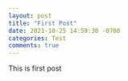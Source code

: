 ```yaml
---
layout: post
title: "First Post"
date: 2021-10-25 14:59:30 -0700
categories: Test
comments: true
---
```


This is first post
